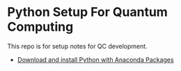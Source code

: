 # Python Setup For Quantum Computing 
This repo is for setup notes for QC development.

- [Download and install Python with Anaconda Packages](https://www.anaconda.com/download/)